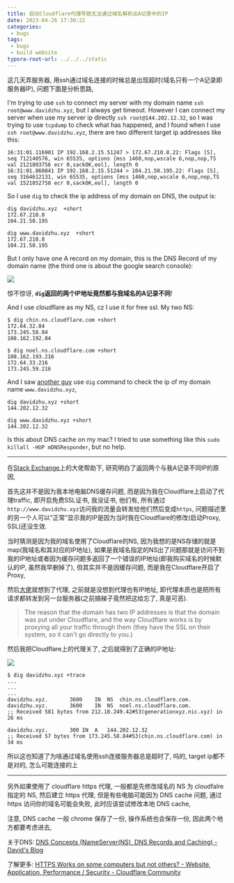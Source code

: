 ```yaml
---
title: 启动Cloudflare代理导致无法通过域名解析出A记录中的IP
date: 2023-04-26 17:30:22
categories:
 - bugs
tags:
 - bugs
 - build website
typora-root-url: ../../../static
---
```


这几天弄服务器, 用ssh通过域名连接的时候总是出现超时(域名只有一个A记录即服务器IP), 问题下面是分析思路, 

I'm trying to use `ssh` to connect my server with my domain name `ssh root@www.davidzhu.xyz`, but I always get timeout. However I can connect my server when use my server ip directly `ssh root@144.202.12.32`, so I was trying to use `tcpdump` to check what has happened, and I found when I use `ssh root@www.davidzhu.xyz`, there are two different target ip addresses like this:

```shell
16:31:01.116901 IP 192.168.2.15.51247 > 172.67.210.8.22: Flags [S], seq 712140576, win 65535, options [mss 1460,nop,wscale 6,nop,nop,TS val 2121803756 ecr 0,sackOK,eol], length 0
16:31:01.860841 IP 192.168.2.15.51244 > 104.21.50.195.22: Flags [S], seq 3164612131, win 65535, options [mss 1460,nop,wscale 6,nop,nop,TS val 1521852758 ecr 0,sackOK,eol], length 0
```

So I use `dig` to check the ip address of my domain on DNS, the output is:

```shell
dig davidzhu.xyz  +short       
172.67.210.8
104.21.50.195

dig www.davidzhu.xyz  +short
172.67.210.8
104.21.50.195
```

But I only have one A record on my domain, this is the DNS Record of my domain name (the third one is about the google search console):

![](/002-bug-domain-with-two-ip/a.png)

惊不惊讶, **`dig`返回的两个IP地址竟然都与我域名的A记录不同**!

And I use cloudflare as my NS, cz I use it for free ssl. My two NS:

```shell
$ dig chin.ns.cloudflare.com +short 
172.64.32.84
173.245.58.84
108.162.192.84

$ dig noel.ns.cloudflare.com +short
108.162.193.216
172.64.33.216
173.245.59.216
```

And I saw [another guy](https://superuser.com/a/1780483/1689666) use `dig` command to check the ip of my domain name `www.davidzhu.xyz`, 

```shell
dig davidzhu.xyz +short
144.202.12.32

dig www.davidzhu.xyz +short
144.202.12.32
```

Is this about DNS cache on my mac? I tried to use something like this `sudo killall -HUP mDNSResponder`, but no help. 

----

在[Stack Exchange](https://stackexchange.com/)上的大佬帮助下, 研究明白了返回两个与我A记录不同IP的原因, 

首先这并不是因为我本地电脑DNS缓存问题, 而是因为我在Cloudflare上启动了代理traffic, 即开启免费SSL证书, 我没证书, 他们有, 所有通过`http://www.davidzhu.xyz`访问我的流量会转发给他们然后变成`https`, 问题描述里的另一个人可以“正常”显示我的IP是因为当时我在Cloudflare的修改(启动Proxy, SSL)还没生效. 

当时猜测是因为我的域名使用了Cloudflare的NS, 因为我想的是NS存储的就是map(我域名和其对应的IP地址), 如果是我域名指定的NS出了问题那就是访问不到我的IP地址或者因为缓存问题多返回了一个错误的IP地址(即我购买域名的时候默认的IP, 虽然我早删掉了), 但其实并不是因缓存问题, 而是我在Cloudflare开启了Proxy, 

然后[大佬](https://superuser.com/a/1781034/1689666)就想到了代理, 之前就是没想到代理也有IP地址, 即代理本质也是把所有请求都转发到另一台服务器(之前搞梯子竟然把这给忘了, 真是可恶). 

> The reason that the domain has two IP addresses is that the domain was put under Cloudflare, and the way Cloudflare works is by proxying all your traffic through them (they have the SSL on their system, so it can't go directly to you.) 

然后我把Cloudflare上的代理关了, 之后就得到了正确的IP地址:

![](/002-bug-domain-with-two-ip/b.png)

```shell
$ dig davidzhu.xyz +trace 
...
...
...
davidzhu.xyz.       3600    IN  NS  chin.ns.cloudflare.com.
davidzhu.xyz.       3600    IN  NS  noel.ns.cloudflare.com.
;; Received 581 bytes from 212.18.249.42#53(generationxyz.nic.xyz) in 26 ms

davidzhu.xyz.       300 IN  A   144.202.12.32
;; Received 57 bytes from 173.245.58.84#53(chin.ns.cloudflare.com) in 34 ms
```

所以这也知道了为啥通过域名使用ssh连接服务器总是超时了, 吗的, target ip都不是对的, 怎么可能连接的上

---

另外如果使用了 cloudflare https 代理, 一般都是先修改域名的 NS 为 cloudfalre 指定的 NS, 然后建立 https 代理, 但是有些电脑可能因为 DNS cache 问题, 通过 https 访问你的域名可能会失败, 此时应该尝试修改本地 DNS cache, 

注意, DNS cache 一般 chrome 保存了一份, 操作系统也会保存一份, 因此两个地方都要考虑进去, 

关于DNS: [DNS Concepts (NameServer(NS), DNS Records and Caching) - David's Blog](https://davidzhu.xyz/post/networking/002-dns-basics/)

了解更多: [HTTPS Works on some computers but not others? - Website, Application, Performance / Security - Cloudflare Community](https://community.cloudflare.com/t/https-works-on-some-computers-but-not-others/15922)
